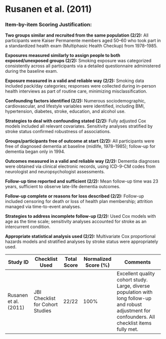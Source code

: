 # Rusanen et al. (2011)

### Item-by-item Scoring Justification:

**Two groups similar and recruited from the same population (2/2):** All participants were Kaiser Permanente members aged 50–60 who took part in a standardized health exam (Multiphasic Health Checkup) from 1978–1985.

**Exposures measured similarly to assign people to both exposed/unexposed groups (2/2):** Smoking exposure was categorized consistently across all participants via a detailed questionnaire administered during the baseline exam.

**Exposure measured in a valid and reliable way (2/2):** Smoking data included pack/day categories; responses were collected during in-person health interviews as part of routine care, minimizing misclassification.

**Confounding factors identified (2/2):** Numerous sociodemographic, cardiovascular, and lifestyle variables were identified, including BMI, hypertension, diabetes, stroke, education, and alcohol use.

**Strategies to deal with confounding stated (2/2):** Fully adjusted Cox models included all relevant covariates. Sensitivity analyses stratified by stroke status confirmed robustness of associations.

**Groups/participants free of outcome at start (2/2):** All participants were free of diagnosed dementia at baseline (midlife, 1978–1985); follow-up for dementia began only in 1994.

**Outcomes measured in a valid and reliable way (2/2):** Dementia diagnoses were obtained via clinical electronic records, using ICD-9-CM codes from neurologist and neuropsychologist assessments.

**Follow-up time reported and sufficient (2/2):** Mean follow-up time was 23 years, sufficient to observe late-life dementia outcomes.

**Follow-up complete or reasons for loss described (2/2):** Follow-up included censoring for death or loss of health plan membership; attrition managed via time-to-event analyses.

**Strategies to address incomplete follow-up (2/2):** Used Cox models with age as the time scale; sensitivity analyses accounted for stroke as an intercurrent condition.

**Appropriate statistical analysis used (2/2):** Multivariate Cox proportional hazards models and stratified analyses by stroke status were appropriately used.

| Study ID | Checklist Used | Total Score | Normalized Score (%) | Comments |
| --- | --- | --- | --- | --- |
| Rusanen et al. (2011) | JBI Checklist for Cohort Studies | 22/22 | 100% | Excellent quality cohort study. Large, diverse population with long follow-up and robust adjustment for confounders. All checklist items fully met. |
